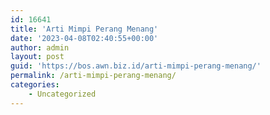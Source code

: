 ```yaml
---
id: 16641
title: 'Arti Mimpi Perang Menang'
date: '2023-04-08T02:40:55+00:00'
author: admin
layout: post
guid: 'https://bos.awn.biz.id/arti-mimpi-perang-menang/'
permalink: /arti-mimpi-perang-menang/
categories:
    - Uncategorized
---
```


